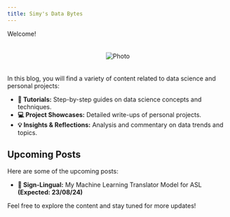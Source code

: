 ```yaml
---
title: Simy's Data Bytes
---
```


Welcome!

 
<div style="text-align: center;">
  <img src="{{ site.baseurl }}/assets/images/cover_photo.JPG" alt="Photo" style="max-width: 100%; height: auto; margin: 20px 0;">
</div>

In this blog, you will find a variety of content related to data science and personal projects:

- **📖 Tutorials:** Step-by-step guides on data science concepts and techniques.
- **💻 Project Showcases:** Detailed write-ups of personal projects.
- **💡 Insights & Reflections:** Analysis and commentary on data trends and topics.

## Upcoming Posts

Here are some of the upcoming posts:
  
- **👐 Sign-Lingual:** My Machine Learning Translator Model for ASL  
  **(Expected: 23/08/24)**

Feel free to explore the content and stay tuned for more updates!
